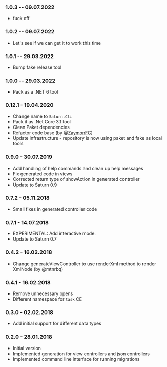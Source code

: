 ### 1.0.3 -- 09.07.2022

* fuck off

### 1.0.2 -- 09.07.2022

* Let's see if we can get it to work this time

### 1.0.1 -- 29.03.2022

* Bump fake release tool

### 1.0.0 -- 29.03.2022

* Pack as a .NET 6 tool

### 0.12.1 - 19.04.2020
* Change name to `Saturn.Cli`
* Pack it as .Net Core 3.1 tool
* Clean Paket dependencies
* Refactor code base (by [@ZaymonFC](https://github.com/ZaymonFC))
* Update infrastructure - repository is now using paket and fake as local tools

### 0.9.0 - 30.07.2019
* Add handling of help commands and clean up help messages
* Fix generated code in views
* Corrected return type of showAction in generated controller
* Update to Saturn 0.9

### 0.7.2 - 05.11.2018
* Small fixes in generated controller code

### 0.7.1 - 14.07.2018
* EXPERIMENTAL: Add interactive mode.
* Update to Saturn 0.7

### 0.4.2 - 16.02.2018
* Change generateViewController to use renderXml method to render XmlNode (by @mtnrbq)

### 0.4.1 - 16.02.2018
* Remove unnecessary opens
* Different namespace for `task` CE

### 0.3.0 - 02.02.2018
* Add initial support for different data types

### 0.2.0 - 28.01.2018

* Initial version
* Implemented generation for view controllers and json controllers
* Implemented command line interface for running migrations
